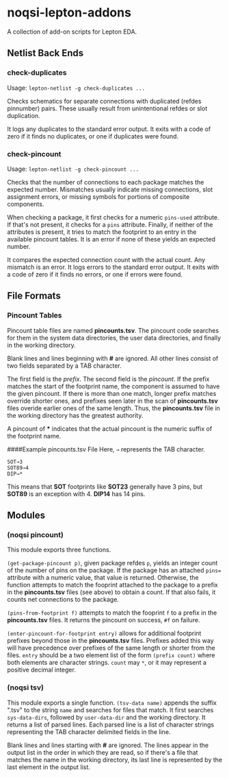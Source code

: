 # noqsi-lepton-addons
A collection of add-on scripts for Lepton EDA.
## Netlist Back Ends
### check-duplicates
Usage: `lepton-netlist -g check-duplicates ...`

Checks schematics for separate connections with duplicated (refdes pinnumber) pairs. These usually result from unintentional refdes or slot duplication.

It logs any duplicates to the standard error output. It exits with a code of zero if it finds no duplicates, or one if duplicates were found.
### check-pincount
Usage: `lepton-netlist -g check-pincount ...`

Checks that the number of connections to each package matches the expected number. Mismatches usually indicate missing connections, slot assignment errors, or missing symbols for portions of composite components.

When checking a package, it first checks for a numeric `pins-used` attribute. If that's not present, it checks for a `pins` attribute. Finally, if neither of the attributes is present, it tries to match the footprint to an entry in the available pincount tables. It is an error if none of these yields an expected number.

It compares the expected connection count with the actual count. Any mismatch is an error. It logs errors to the standard error output. It exits with a code of zero if it finds no errors, or one if errors were found. 
## File Formats
### Pincount Tables
Pincount table files are named **pincounts.tsv**. The pincount code searches for them in the system data directories, the user data directories, and finally in the working directory. 

Blank lines and lines beginning with **#** are ignored. All other lines consist of two fields separated by a TAB character.

The first field is the *prefix*. The second field is the *pincount*. If the prefix matches the start of the footprint name, the component is assumed to have the given pincount. If there is more than one match, longer prefix matches override shorter ones, and prefixes seen later in the scan of **pincounts.tsv** files overide earlier ones of the same length. Thus, the **pincounts.tsv** file in the working directory has the greatest authority.

A pincount of **\*** indicates that the actual pincount is the numeric suffix of the footprint name.

####Example pincounts.tsv File
Here, `→` represents the TAB character.

```
SOT→3
SOT89→4
DIP→*
```
This means that **SOT** footprints like **SOT23** generally have 3 pins, but **SOT89** is an exception with 4. **DIP14** has 14 pins.

## Modules
### (noqsi pincount)
This module exports three functions. 

`(get-package-pincount p)`, given package refdes `p`, yields an integer count of the number of pins on the package. If the package has an attached `pins=` attribute with a numeric value, that value is returned. Otherwise, the function attempts to match the fooprint attached to the package to a prefix in the **pincounts.tsv** files (see above) to obtain a count. If that also fails, it counts net connections to the package.

`(pins-from-footprint f)` attempts to match the fooprint `f` to a prefix in the **pincounts.tsv** files. It returns the pincount on success, `#f` on failure.

`(enter-pincount-for-footprint entry)` allows for additional footprint prefixes beyond those in the **pincounts.tsv** files. Prefixes added this way will have precedence over prefixes of the same length or shorter from the files. `entry` should be a two element list of the form `(prefix count)` where both elements are character strings. `count` may `*`, or it may represent a positive decimal integer.
### (noqsi tsv)
This module exports a single function. `(tsv-data name)` appends the suffix ".tsv" to the string `name` and searches for files that match. It first searches `sys-data-dirs`, followed by `user-data-dir` and the working directory. It returns a list of parsed lines. Each parsed line is a list of character strings representing the TAB character delimited fields in the line.

Blank lines and lines starting with **#** are ignored. The lines appear in the output list in the order in which they are read, so if there's a file that matches the name in the working directory, its last line is represented by the last element in the output list.